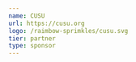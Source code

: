 ```yaml
---
name: CUSU
url: https://cusu.org
logo: /raimbow-sprimkles/cusu.svg
tier: partner
type: sponsor
---
```

